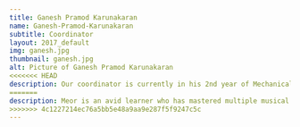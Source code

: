 ```yaml
---
title: Ganesh Pramod Karunakaran
name: Ganesh-Pramod-Karunakaran
subtitle: Coordinator
layout: 2017_default
img: ganesh.jpg
thumbnail: ganesh.jpg
alt: Picture of Ganesh Pramod Karunakaran
<<<<<<< HEAD
description: Our coordinator is currently in his 2nd year of Mechanical Engineering. Having been the Head of Operations for MSTC 2016, he realized the potential of this conference to be the catalyst for our future leaders to remain ahead and competitive in todays' fast paced world. Under his supervision, MSTC hopes to address the opportunities that lie ahead in STEM field.
=======
description: Meor is an avid learner who has mastered multiple musical instruments, various cuisines, and many glorious pursuits of diverse ingenuity. He recently graduated from University of Alberta, Canada in BSc Petroleum Engineering. As a science and technology advocate, he joined MSTC to meet like-minded Malaysian students outside of Canada. He hopes that MSTC is able to create a sustainable, long-lasting impact on participants' knowledge of technology. With his experience as President of University of Alberta Malaysian Students' Association and National Finalist of 2018 SciNapse Undergraduate Science Case Competition, he has the necessary skills and knowledge to lead MSTC 2018 to reach new heights and breakthrough!
>>>>>>> 4c1227214ec76a5bb5e48a9aa9e287f5f9247c5c
---
```

